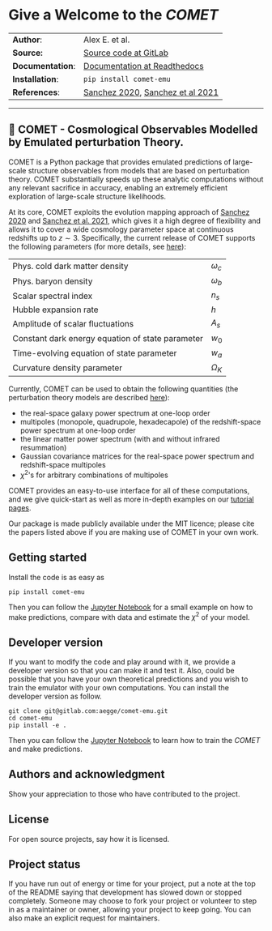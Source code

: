 # Give a Welcome to the *COMET*

| | |
| ---      | ---      |
| **Author**:  |  Alex E. et al. |
| **Source:**  |  [Source code at GitLab](https://gitlab.com/aegge/pt-emulator)  |
| **Documentation**: | [Documentation at Readthedocs](https://comet-emu.readthedocs.io/en/latest/index.html)  |
| **Installation**:  |  `pip install comet-emu`|
| **References**:  |[Sanchez 2020](https://journals.aps.org/prd/abstract/10.1103/PhysRevD.102.123511), [Sanchez et al 2021](https://arxiv.org/abs/2108.12710) |

---
## :dizzy: **COMET** - Cosmological Observables Modelled by Emulated perturbation Theory.

COMET is a Python package that provides emulated predictions of large-scale
structure observables from models that are based on perturbation theory.
COMET substantially speeds up these analytic computations without any
relevant sacrifice in accuracy, enabling an extremely efficient
exploration of large-scale structure likelihoods.

At its core, COMET exploits the evolution mapping approach of
[Sanchez 2020](https://journals.aps.org/prd/abstract/10.1103/PhysRevD.102.123511)
and [Sanchez et al. 2021](https://arxiv.org/abs/2108.12710), which
gives it a high degree of flexibility and allows it to cover a wide
cosmology parameter space at continuous redshifts up to $z \sim 3$.
Specifically, the  current release of COMET supports the following
parameters (for more details, see [here](https://comet-emulator-comet-emu.readthedocs-hosted.com/en/latest/spaceparams.html)):

| | |
| ---    | ---     |
| Phys. cold dark matter density   |                 $`\omega_c`$ |
| Phys. baryon density  |                            $`\omega_b`$ |
| Scalar spectral index |                            $`n_s`$ |
| Hubble expansion rate  |                           $`h`$ |
| Amplitude of scalar fluctuations  |                $`A_s`$ |
| Constant dark energy equation of state parameter | $`w_0`$ |
| Time-evolving equation of state parameter   |      $`w_a`$ |
| Curvature density parameter   |                    $`\Omega_K`$ |

Currently, COMET can be used to obtain the following quantities (the
perturbation theory models are described [here](https://comet-emu.readthedocs.io/en/latest/model.html)):

- the real-space galaxy power spectrum at one-loop order
- multipoles (monopole, quadrupole, hexadecapole) of the redshift-space
  power spectrum at one-loop order
- the linear matter power spectrum (with and without infrared resummation)
- Gaussian covariance matrices for the real-space power spectrum and
  redshift-space multipoles
- $`\chi^2`$'s for arbitrary combinations of multipoles

COMET provides an easy-to-use interface for all of these computations, and
we give quick-start as well as more in-depth examples on our
[tutorial pages](https://comet-emu.readthedocs.io/en/latest/Tutorial/examples.html).

Our package is made publicly available under the MIT licence; please cite
the papers listed above if you are making use of COMET in your own work.

## Getting started

Install the code is as easy as

```
pip install comet-emu
```

Then you can follow the [Jupyter Notebook](https://gitlab.com/aegge/comet-emu/-/tree/main/notebooks)
for a small example on how to make predictions, compare with data and estimate
the $`\chi^2`$ of your model.

## Developer version

If you want to modify the code and play around with it, we provide a developer
version so that you can make it and test it. Also, could be possible that you
have your own theoretical predictions and you wish to train the emulator
with your own computations. You can install the developer
version as follow.

```
git clone git@gitlab.com:aegge/comet-emu.git
cd comet-emu
pip install -e .
```

Then you can follow the [Jupyter Notebook](https://gitlab.com/aegge/comet-emu/-/tree/main/notebooks)
to learn how to train the *COMET* and make predictions.


## Authors and acknowledgment
Show your appreciation to those who have contributed to the project.

## License
For open source projects, say how it is licensed.

## Project status
If you have run out of energy or time for your project, put a note at the top of the README saying that development has slowed down or stopped completely. Someone may choose to fork your project or volunteer to step in as a maintainer or owner, allowing your project to keep going. You can also make an explicit request for maintainers.
